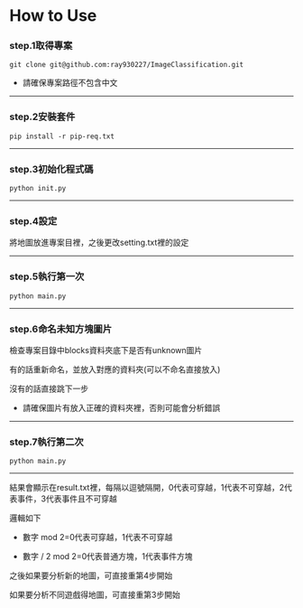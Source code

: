 How to Use
===

### **step.1取得專案**  
```
git clone git@github.com:ray930227/ImageClassification.git
```
- 請確保專案路徑不包含中文
---
### **step.2安裝套件**
```
pip install -r pip-req.txt 
```
---
### **step.3初始化程式碼**

```
python init.py
```

---
### **step.4設定**

將地圖放進專案目裡，之後更改setting.txt裡的設定

---
### **step.5執行第一次**
```
python main.py
```
---
### **step.6命名未知方塊圖片**

檢查專案目錄中blocks資料夾底下是否有unknown圖片

有的話重新命名，並放入對應的資料夾(可以不命名直接放入)

沒有的話直接跳下一步

- 請確保圖片有放入正確的資料夾裡，否則可能會分析錯誤
---
### **step.7執行第二次**
```
python main.py
```
---

結果會顯示在result.txt裡，每隔以逗號隔開，0代表可穿越，1代表不可穿越，2代表事件，3代表事件且不可穿越

邏輯如下

- 數字 mod 2=0代表可穿越，1代表不可穿越

- 數字 / 2 mod 2=0代表普通方塊，1代表事件方塊

之後如果要分析新的地圖，可直接重第4步開始

如果要分析不同遊戲得地圖，可直接重第3步開始



